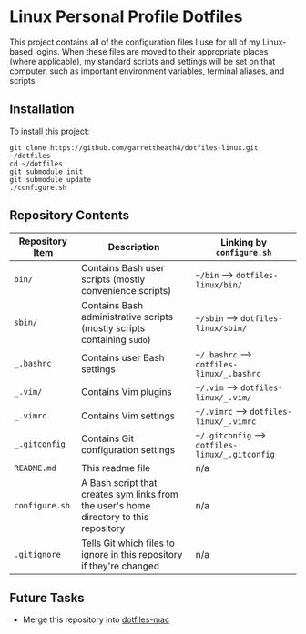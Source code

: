 Linux Personal Profile Dotfiles
===============================

This project contains all of the configuration files I use for all of my
Linux-based logins. When these files are moved to their appropriate places
(where applicable), my standard scripts and settings will be set on that
computer, such as important environment variables, terminal aliases, and
scripts.

Installation
------------
To install this project:

```
git clone https://github.com/garrettheath4/dotfiles-linux.git ~/dotfiles
cd ~/dotfiles
git submodule init
git submodule update
./configure.sh
```

Repository Contents
-------------------

| Repository Item | Description                                                                            | Linking by `configure.sh`                     |
|-----------------|----------------------------------------------------------------------------------------|-----------------------------------------------|
|`bin/`           | Contains Bash user scripts (mostly convenience scripts)                                |`~/bin` --> `dotfiles-linux/bin/`              |
|`sbin/`          | Contains Bash administrative scripts (mostly scripts containing `sudo`)                |`~/sbin` --> `dotfiles-linux/sbin/`            |
|`_.bashrc`       | Contains user Bash settings                                                            |`~/.bashrc` --> `dotfiles-linux/_.bashrc`      |
|`_.vim/`         | Contains Vim plugins                                                                   |`~/.vim` --> `dotfiles-linux/_.vim/`           |
|`_.vimrc`        | Contains Vim settings                                                                  |`~/.vimrc` --> `dotfiles-linux/_.vimrc`        |
|`_.gitconfig`    | Contains Git configuration settings                                                    |`~/.gitconfig` --> `dotfiles-linux/_.gitconfig`|
|`README.md`      | This readme file                                                                       | n/a                                           |
|`configure.sh`   | A Bash script that creates sym links from the user's home directory to this repository | n/a                                           |
|`.gitignore`     | Tells Git which files to ignore in this repository if they're changed                  | n/a                                           |

Future Tasks
------------
 * Merge this repository into [dotfiles-mac](https://github.com/garrettheath4/dotfiles-mac.git "GitHub garrettheath4/dotfiles-mac")

